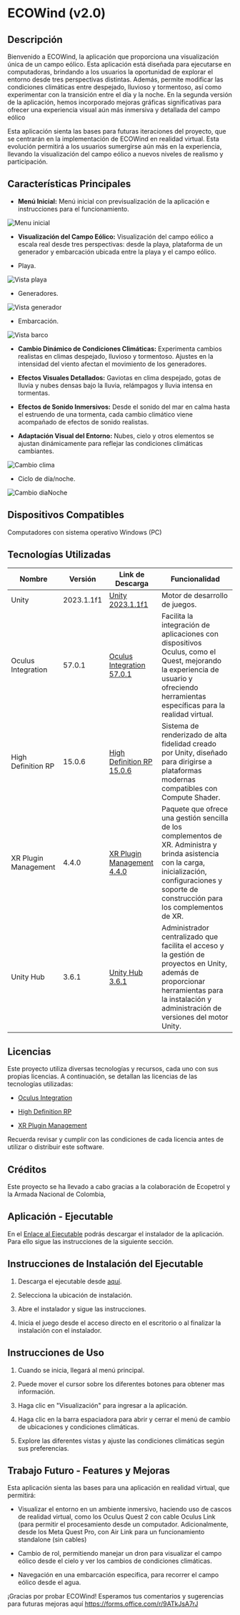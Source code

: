 # ECOWind (v2.0) 

  

## Descripción 

  

Bienvenido a ECOWind, la aplicación que proporciona una visualización única de un campo eólico. Esta aplicación está diseñada para ejecutarse en computadoras, brindando a los usuarios la oportunidad de explorar el entorno desde tres perspectivas distintas. Además, permite modificar las condiciones climáticas entre despejado, lluvioso y tormentoso, así como experimentar con la transición entre el día y la noche. En la segunda versión de la aplicación, hemos incorporado mejoras gráficas significativas para ofrecer una experiencia visual aún más inmersiva y detallada del campo eólico

  

Esta aplicación sienta las bases para futuras iteraciones del proyecto, que se centrarán en la implementación de ECOWind en realidad virtual. Esta evolución permitirá a los usuarios sumergirse aún más en la experiencia, llevando la visualización del campo eólico a nuevos niveles de realismo y participación. 

  

## Características Principales 

  

- **Menú Inicial:** Menú inicial con previsualización de la aplicación e instrucciones para el funcionamiento. 

  

![Menu inicial](https://media.giphy.com/media/dt0KdRvM6hJmGEKRDy/giphy.gif) 

  

- **Visualización del Campo Eólico:** Visualización del campo eólico a escala real desde tres perspectivas: desde la playa, plataforma de un generador y embarcación ubicada entre la playa y el campo eólico. 

  

- Playa. 

  

![Vista playa](https://media.giphy.com/media/nAaLqXQUmoTImkeCKy/giphy.gif) 

  

- Generadores. 

  

![Vista generador](https://media.giphy.com/media/BpQBNc4RWJxKdEzEzx/giphy.gif) 

  

- Embarcación. 

  

![Vista barco](https://media.giphy.com/media/dRi3atJ87me1PfvstV/giphy.gif) 

  

- **Cambio Dinámico de Condiciones Climáticas:** Experimenta cambios realistas en climas despejado, lluvioso y tormentoso. Ajustes en la intensidad del viento afectan el movimiento de los generadores. 

  

- **Efectos Visuales Detallados:** Gaviotas en clima despejado, gotas de lluvia y nubes densas bajo la lluvia, relámpagos y lluvia intensa en tormentas. 

  

- **Efectos de Sonido Inmersivos:** Desde el sonido del mar en calma hasta el estruendo de una tormenta, cada cambio climático viene acompañado de efectos de sonido realistas. 

  

- **Adaptación Visual del Entorno:** Nubes, cielo y otros elementos se ajustan dinámicamente para reflejar las condiciones climáticas cambiantes. 

  

![Cambio clima](https://media.giphy.com/media/7Im3Qh9m4Hr2z3fah0/giphy.gif) 

  

- Ciclo de día/noche. 

  

![Cambio diaNoche](https://media.giphy.com/media/VzewlrT0PXR5BD7n1t/giphy.gif) 

  

## Dispositivos Compatibles 

  

Computadores con sistema operativo Windows (PC) 

  

## Tecnologías Utilizadas 

  

| Nombre | Versión | Link de Descarga | Funcionalidad | 
| ------------- | ----------------- | ---------------------------------| -------------------------- | 
| Unity | 2023.1.1f1 | [Unity 2023.1.1f1](https://unity.com/releases/editor/whats-new/2023.1.1) | Motor de desarrollo de juegos.| 
| Oculus Integration | 57.0.1 | [Oculus Integration 57.0.1](https://assetstore.unity.com/packages/tools/integration/oculus-integration-deprecated-82022) | Facilita la integración de aplicaciones con dispositivos Oculus, como el Quest, mejorando la experiencia de usuario y ofreciendo herramientas específicas para la realidad virtual. | 
High Definition RP | 15.0.6 | [High Definition RP  15.0.6](https://docs.unity3d.com/Packages/com.unity.render-pipelines.high-definition@15.0/manual/index.html)| Sistema de renderizado de alta fidelidad creado por Unity, diseñado para dirigirse a plataformas modernas compatibles con Compute Shader.| 
XR Plugin Management | 4.4.0 | [XR Plugin Management 4.4.0](https://docs.unity3d.com/Packages/com.unity.xr.management@4.4/manual/index.html) | Paquete que ofrece una gestión sencilla de los complementos de XR. Administra y brinda asistencia con la carga, inicialización, configuraciones y soporte de construcción para los complementos de XR. | 
Unity Hub | 3.6.1 |[Unity Hub 3.6.1](https://unity.com/unity-hub/release-notes#361)|Administrador centralizado que facilita el acceso y la gestión de proyectos en Unity, además de proporcionar herramientas para la instalación y administración de versiones del motor Unity. 

  

## Licencias 

  

Este proyecto utiliza diversas tecnologías y recursos, cada uno con sus propias licencias. A continuación, se detallan las licencias de las tecnologías utilizadas: 

  

- [Oculus Integration](https://developer.oculus.com/licenses/oculussdk/) 

  

- [High Definition RP ](https://docs.unity3d.com/Packages/com.unity.render-pipelines.high-definition@15.0/license/LICENSE.html) 

  

- [XR Plugin Management](https://docs.unity3d.com/Packages/com.unity.xr.management@4.4/license/LICENSE.html) 

  
Recuerda revisar y cumplir con las condiciones de cada licencia antes de utilizar o distribuir este software. 

  

## Créditos 

  

Este proyecto se ha llevado a cabo gracias a la colaboración de Ecopetrol y la Armada Nacional de Colombia, 

  

## Aplicación - Ejecutable 

En el [Enlace al Ejecutable](https://tipcooperativa-my.sharepoint.com/:u:/g/personal/jairo_martinez_tipcolombia_com/ERIH-vn9VRRJnuuWBquOjt8BxqlbQ-0qJQw1aHqrhMfhAw?e=HtZFoX) podrás descargar el instalador de la aplicación. Para ello sigue las instrucciones de la siguiente sección. 

  

## Instrucciones de Instalación del Ejecutable 

  

1. Descarga el ejecutable desde [aquí](https://tipcooperativa-my.sharepoint.com/:u:/g/personal/jairo_martinez_tipcolombia_com/ERIH-vn9VRRJnuuWBquOjt8BxqlbQ-0qJQw1aHqrhMfhAw?e=HtZFoX). 

  

2. Selecciona la ubicación de instalación. 

  

3. Abre el instalador y sigue las instrucciones. 

  

4. Inicia el juego desde el acceso directo en el escritorio o al finalizar la instalación con el instalador. 

  

## Instrucciones de Uso 

  

1. Cuando se inicia, llegará al menú principal. 

  

2. Puede mover el cursor sobre los diferentes botones para obtener mas información. 

  

3. Haga clic en "Visualización" para ingresar a la aplicación. 

  

4. Haga clic en la barra espaciadora para abrir y cerrar el menú de cambio de ubicaciones y condiciones climáticas. 

  

5. Explore las diferentes vistas y ajuste las condiciones climáticas según sus preferencias. 

  

## Trabajo Futuro - Features y Mejoras 

  

Esta aplicación sienta las bases para una aplicación en realidad virtual, que permitirá: 

  

- Visualizar el entorno en un ambiente inmersivo, haciendo uso de cascos de realidad virtual, como los Oculus Quest 2 con cable Oculus Link (para permitir el procesamiento desde un computador. Adicionalmente, desde los Meta Quest Pro, con Air Link para un funcionamiento standalone (sin cables) 

  

- Cambio de rol, permitiendo manejar un dron para visualizar el campo eólico desde el cielo y ver los cambios de condiciones climáticas. 

  

-  Navegación en una embarcación especifica, para recorrer el campo eólico desde el agua. 

  

¡Gracias por probar ECOWind! Esperamos tus comentarios y sugerencias para futuras mejoras aquí https://forms.office.com/r/9ATkJsA7rJ 